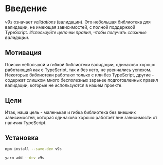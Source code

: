 # Введение

_v9s_ означает _validations_ (валидации). Это небольшая библиотека для валидации, не имеющая зависимостей, с полной поддержкой TypeScript. _Используйте цепочки правил, чтобы получить сложные валидации._

## Мотивация

Поиски небольшой и гибкой библиотеки валидации, одинаково хорошо работающей как с TypeScript, так и без него, не увенчались успехом. Некоторые библиотеки работают только с или без TypeScript, другие - содержат слишком много бесполезных заранее подготовленных правил валидации, которые не используются в нашем проекте.

## Цели

Итак, наша цель - маленькая и гибка библиотека без внешних зависимостей, которая одинаково хорошо работает вне зависимости от наличия TypeScript.

## Установка

<code-group>
<code-block title="NPM" active>

```bash
npm install --save-dev v9s
```

</code-block>

<code-block title="YARN">

```bash
yarn add --dev v9s
```

</code-block>
</code-group>
